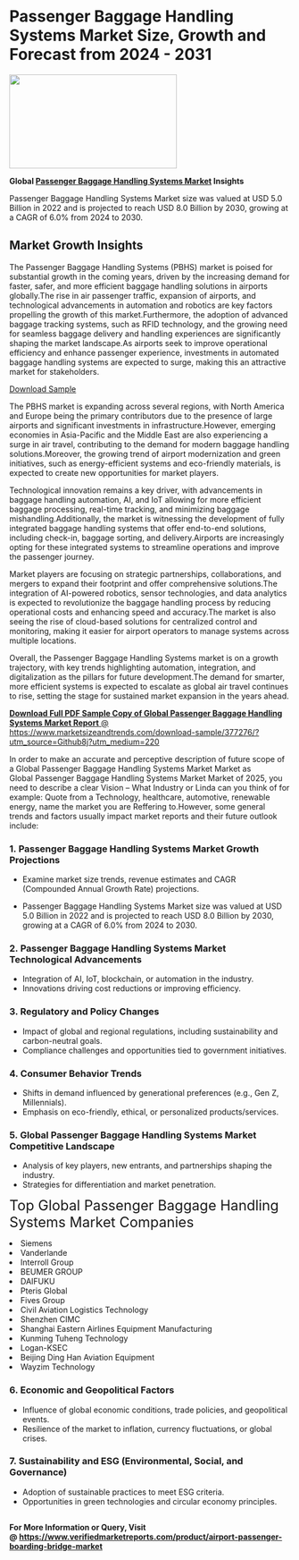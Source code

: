 <H1>Passenger Baggage Handling Systems Market Size, Growth and Forecast from 2024 - 2031</H1><img class="aligncenter size-medium wp-image-584254" src="https://thirdeyenews.in/wp-content/uploads/2024/09/Global-Market-Research-300x168.jpeg" alt="" width="300" height="168" /><p><strong>Global&nbsp;<a href="https://www.marketsizeandtrends.com/download-sample/377276/?utm_source=Github8j?utm_medium=220">Passenger Baggage Handling Systems Market</a> Insights</strong></p><p>Passenger Baggage Handling Systems Market size was valued at USD 5.0 Billion in 2022 and is projected to reach USD 8.0 Billion by 2030, growing at a CAGR of 6.0% from 2024 to 2030.</p><p><h2>Market Growth Insights</h2> <p>The Passenger Baggage Handling Systems (PBHS) market is poised for substantial growth in the coming years, driven by the increasing demand for faster, safer, and more efficient baggage handling solutions in airports globally.The rise in air passenger traffic, expansion of airports, and technological advancements in automation and robotics are key factors propelling the growth of this market.Furthermore, the adoption of advanced baggage tracking systems, such as RFID technology, and the growing need for seamless baggage delivery and handling experiences are significantly shaping the market landscape.As airports seek to improve operational efficiency and enhance passenger experience, investments in automated baggage handling systems are expected to surge, making this an attractive market for stakeholders.</p> <p><a href="#">Download Sample</a></p> <p>The PBHS market is expanding across several regions, with North America and Europe being the primary contributors due to the presence of large airports and significant investments in infrastructure.However, emerging economies in Asia-Pacific and the Middle East are also experiencing a surge in air travel, contributing to the demand for modern baggage handling solutions.Moreover, the growing trend of airport modernization and green initiatives, such as energy-efficient systems and eco-friendly materials, is expected to create new opportunities for market players.</p> <p>Technological innovation remains a key driver, with advancements in baggage handling automation, AI, and IoT allowing for more efficient baggage processing, real-time tracking, and minimizing baggage mishandling.Additionally, the market is witnessing the development of fully integrated baggage handling systems that offer end-to-end solutions, including check-in, baggage sorting, and delivery.Airports are increasingly opting for these integrated systems to streamline operations and improve the passenger journey.</p> <p>Market players are focusing on strategic partnerships, collaborations, and mergers to expand their footprint and offer comprehensive solutions.The integration of AI-powered robotics, sensor technologies, and data analytics is expected to revolutionize the baggage handling process by reducing operational costs and enhancing speed and accuracy.The market is also seeing the rise of cloud-based solutions for centralized control and monitoring, making it easier for airport operators to manage systems across multiple locations.</p> <p>Overall, the Passenger Baggage Handling Systems market is on a growth trajectory, with key trends highlighting automation, integration, and digitalization as the pillars for future development.The demand for smarter, more efficient systems is expected to escalate as global air travel continues to rise, setting the stage for sustained market expansion in the years ahead.</p> <p><a href="#"></p><p><span class=""><strong>Download Full PDF Sample Copy of Global Passenger Baggage Handling Systems Market Report</strong> @ <a href="https://www.marketsizeandtrends.com/download-sample/377276/?utm_source=Github8j?utm_medium=220" target="_blank">https://www.marketsizeandtrends.com/download-sample/377276/?utm_source=Github8j?utm_medium=220</a></span></p><p>In order to make an accurate and perceptive description of future scope of a Global&nbsp;Passenger Baggage Handling Systems Market Market as Global&nbsp;Passenger Baggage Handling Systems Market Market of 2025, you need to describe a clear Vision &ndash; What Industry or Linda can you think of for example: Quote from a Technology, healthcare, automotive, renewable energy, name the market you are Reffering to.However, some general trends and factors usually impact market reports and their future outlook include:</p><h3>1.&nbsp;<strong>Passenger Baggage Handling Systems Market Growth Projections</strong></h3><ul><li>Examine market size trends, revenue estimates and CAGR (Compounded Annual Growth Rate) projections.</li><li><p>Passenger Baggage Handling Systems Market size was valued at USD 5.0 Billion in 2022 and is projected to reach USD 8.0 Billion by 2030, growing at a CAGR of 6.0% from 2024 to 2030.</p></li></ul><h3>2.&nbsp;<strong>Passenger Baggage Handling Systems Market Technological Advancements</strong></h3><ul><li>Integration of AI, IoT, blockchain, or automation in the industry.</li><li>Innovations driving cost reductions or improving efficiency.</li></ul><h3>3.&nbsp;<strong>Regulatory and Policy Changes</strong></h3><ul><li>Impact of global and regional regulations, including sustainability and carbon-neutral goals.</li><li>Compliance challenges and opportunities tied to government initiatives.</li></ul><h3>4.&nbsp;<strong>Consumer Behavior Trends</strong></h3><ul><li>Shifts in demand influenced by generational preferences (e.g., Gen Z, Millennials).</li><li>Emphasis on eco-friendly, ethical, or personalized products/services.</li></ul><h3>5.&nbsp;<strong>Global Passenger Baggage Handling Systems Market Competitive Landscape</strong></h3><ul><li>Analysis of key players, new entrants, and partnerships shaping the industry.</li><li>Strategies for differentiation and market penetration.</li></ul><p data-pm-slice="1 1 []"><span style="color: inherit; font-family: inherit; font-size: 25px;">Top Global Passenger Baggage Handling Systems Market Companies</span></p><div class="" data-test-id=""><p><li>Siemens</li><li> Vanderlande</li><li> Interroll Group</li><li> BEUMER GROUP</li><li> DAIFUKU</li><li> Pteris Global</li><li> Fives Group</li><li> Civil Aviation Logistics Technology</li><li> Shenzhen CIMC</li><li> Shanghai Eastern Airlines Equipment Manufacturing</li><li> Kunming Tuheng Technology</li><li> Logan-KSEC</li><li> Beijing Ding Han Aviation Equipment</li><li> Wayzim Technology</li></p></div><h3>6.&nbsp;<strong>Economic and Geopolitical Factors</strong></h3><ul><li>Influence of global economic conditions, trade policies, and geopolitical events.</li><li>Resilience of the market to inflation, currency fluctuations, or global crises.</li></ul><h3>7.&nbsp;<strong>Sustainability and ESG (Environmental, Social, and Governance)</strong></h3><ul><li>Adoption of sustainable practices to meet ESG criteria.</li><li>Opportunities in green technologies and circular economy principles.</li></ul><h2><strong style="font-size: 14px;">For More Information or Query, Visit @&nbsp;</strong><a style="background-color: #ffffff; font-size: 14px;" href="https://www.marketsizeandtrends.com/report/passenger-baggage-handling-systems-market/" target="_blank">https://www.verifiedmarketreports.com/product/airport-passenger-boarding-bridge-market</a></h2>